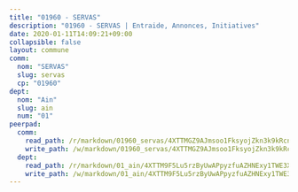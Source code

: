 ```yaml
---
title: "01960 - SERVAS"
description: "01960 - SERVAS | Entraide, Annonces, Initiatives"
date: 2020-01-11T14:09:21+09:00
collapsible: false
layout: commune
comm:
  nom: "SERVAS"
  slug: servas
  cp: "01960"
dept:
  nom: "Ain"
  slug: ain
  num: "01"
peerpad:
  comm:
    read_path: /r/markdown/01960_servas/4XTTMGZ9AJmsoo1FksyojZkn3k9kRcngXP6D9YZb7VitaUTrw
    write_path: /w/markdown/01960_servas/4XTTMGZ9AJmsoo1FksyojZkn3k9kRcngXP6D9YZb7VitaUTrw-K3TgUTtScTNUmXGF7vXd3m314EbpK6PdFVRyu9XZxP9gT5FDq3ja3rLzXkD4VUZ3nBCB4qhk8xfzNQQ2uo3rBLHbaEJgRv5WNvHA1s79VA5AzkqiLz1Mbb8CXNWNxztSmooUbffm
  dept:
    read_path: /r/markdown/01_ain/4XTTM9F5Lu5rzByUwAPpyzfuAZHNExy1TWE3X3wiTrPFfiAJr
    write_path: /w/markdown/01_ain/4XTTM9F5Lu5rzByUwAPpyzfuAZHNExy1TWE3X3wiTrPFfiAJr-K3TgUnxzeFoJA4CB58vXNvKXURJneTNZHUsypAQGicGiZu7AS2sPbjspGpj7s3MmMv58YhkLaSUMQMHaiKAfoMv6wF36Urxbqqh8MmnXpnKkbVhnAishABEkMRAiyAt8GGJ1Jer2
---
```


